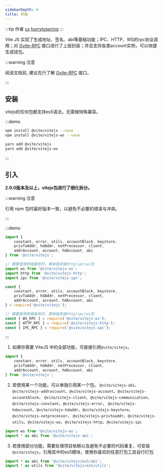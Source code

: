 ```yaml
---
sidebarDepth: 4
title: 开始
---
```


:::tip 作者
[cs](https://github.com/lovelycs)
[hurrytospring](https://github.com/hurrytospring)
:::

Vite JS 实现了生成地址、签名、abi等基础功能；IPC、HTTP、WS的rpc协议调用；对 [Gvite-RPC](../rpc/README.md) 接口进行了上层封装；并且支持各类account实例，可以快捷生成钱包。

:::warning 注意

阅读文档前, 建议先行了解 [Gvite-RPC](../rpc/README.md) 接口。

:::

## 安装

vitejs的任何包都支持es5语法，无需做特殊兼容。

:::demo

```bash tab:npm
npm install @vite/vitejs --save
npm install @vite/vitejs-ws --save
```

```bash tab:yarn
yarn add @vite/vitejs
yarn add @vite/vitejs-ws
```

:::

## 引入

**2.0.0版本及以上，vitejs包进行了细化拆分。**

:::warning 注意

引用 npm 包时最好版本一致，以避免不必要的错误与冲突。

:::

:::demo

```javascript tab:ES6
import {
    constant, error, utils, accountBlock, keystore, 
    privToAddr, hdAddr, netProcessor, client, 
    addrAccount, account, hdAccount, abi
} from '@vite/vitejs';

// 需要使用网络服务时，需单独安装http/ipc/ws包
import ws from '@vite/vitejs-ws';
import http from '@vite/vitejs-http';
import ipc from '@vite/vitejs-ipc';
```

```javascript tab:require
const {
    constant, error, utils, accountBlock, keystore, 
    privToAddr, hdAddr, netProcessor, client, 
    addrAccount, account, hdAccount, abi
} = require('@vite/vitejs');

// 需要使用网络服务时，需单独安装http/ipc/ws包
const { WS_RPC } = require('@vite/vitejs-ws');
const { HTTP_RPC } = require('@vite/vitejs-http');
const { IPC_RPC } = require('@vite/vitejs-ipc');
```

:::

1. 如果你需要 ViteJS 中的全部功能，可直接引用`@vite/vitejs`。

```javascript tab:ES6
import {
    constant, error, utils, accountBlock, keystore, 
    privToAddr, hdAddr, netProcessor, client, 
    addrAccount, account, hdAccount, abi
} from '@vite/vitejs';
```

2. 若使用某一个功能，可以单独引用某一个包。
`@vite/vitejs-abi`、`@vite/vitejs-addraccount`、`@vite/vitejs-account`、`@vite/vitejs-accountblock`、
`@vite/vitejs-client`、`@vite/vitejs-communication`、`@vite/vitejs-constant`、`@vite/vitejs-error`、
`@vite/vitejs-hdaccount`、`@vite/vitejs-hdaddr`、`@vite/vitejs-keystore`、`@vite/vitejs-netprocessor`、
`@vite/vitejs-privtoaddr`、`@vite/vitejs-utils`、`@vite/vitejs-ws`、`@vite/vitejs-http`、`@vite/vitejs-ipc`

```javascript tab:ES6
import ws from '@vite/vitejs-ws';
import * as abi from '@vite/vitejs-abi';
```

3. 若使用部分功能，需要处理项目依赖以及避免不必要的代码重复，可安装`@vite/vitejs`，引用其中的es5模块，使用你喜欢的任意打包工具自行打包

```javascript tab:ES6
import * as abi from '@vite/vitejs/es5/abi';
import * as utils from '@vite/vitejs/es5/utils';
```
